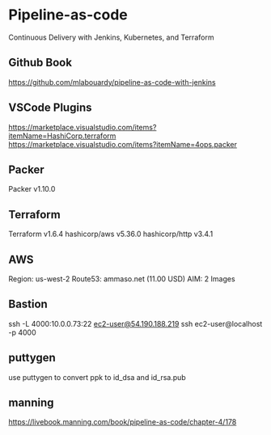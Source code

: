 # Pipeline-as-code
Continuous Delivery with Jenkins, Kubernetes, and Terraform

## Github Book ##
https://github.com/mlabouardy/pipeline-as-code-with-jenkins

## VSCode Plugins ##
https://marketplace.visualstudio.com/items?itemName=HashiCorp.terraform
https://marketplace.visualstudio.com/items?itemName=4ops.packer

## Packer 
Packer v1.10.0

## Terraform
Terraform v1.6.4
hashicorp/aws v5.36.0
hashicorp/http v3.4.1

## AWS
Region:  us-west-2
Route53: ammaso.net (11.00 USD)
AIM:     2 Images

## Bastion
ssh -L 4000:10.0.0.73:22 ec2-user@54.190.188.219
ssh ec2-user@localhost -p 4000

## puttygen
use puttygen to convert ppk to id_dsa and id_rsa.pub

## manning
https://livebook.manning.com/book/pipeline-as-code/chapter-4/178
